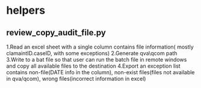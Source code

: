 # helpers

## review_copy_audit_file.py 
1.Read an excel sheet with a single column contains file information( mostly clamaintID.caseID, with some exceptions)
2.Generate qva\qcom path
3.Write to a bat file so that user can run the batch file in remote windows and copy all available files to the destination
4.Export an exception list contains non-file(DATE info in the column), non-exist files(files not available in qva/qcom), wrong files(incorrect information in excel)
